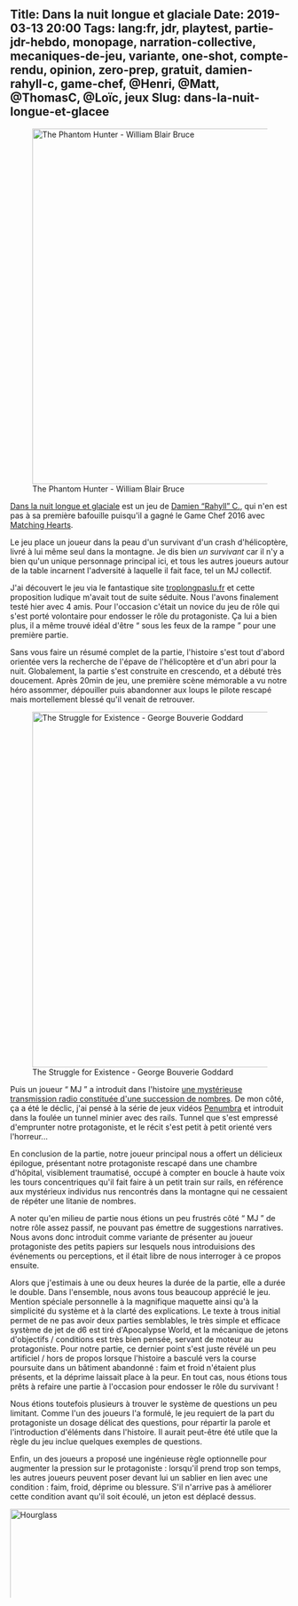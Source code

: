 Title: Dans la nuit longue et glaciale
Date: 2019-03-13 20:00
Tags: lang:fr, jdr, playtest, partie-jdr-hebdo, monopage, narration-collective, mecaniques-de-jeu, variante, one-shot, compte-rendu, opinion, zero-prep, gratuit, damien-rahyll-c, game-chef, @Henri, @Matt, @ThomasC, @Loïc, jeux
Slug: dans-la-nuit-longue-et-glacee
---

<figure>
  <img alt="The Phantom Hunter - William Blair Bruce" src="images/2019/03/William_Blair_Bruce_-_The_Phantom_Hunter.jpg">
  <figcaption>The Phantom Hunter - William Blair Bruce</figcaption>
</figure>

[Dans la nuit longue et glaciale](http://troplongpaslu.fr/wp-content/uploads/2018/08/DLNLG_web.pdf) est un jeu
de [Damien “Rahyll” C.](/lucas/blog/tag/damien-rahyll-c.html), qui n'en est pas à sa première bafouille puisqu'il a gagné le Game Chef 2016 avec [Matching Hearts](https://rpggeek.com/rpg/37904/matching-hearts).

Le jeu place un joueur dans la peau d'un survivant d'un crash d'hélicoptère, livré à lui même seul dans la montagne.
Je dis bien _un survivant_ car il n'y a bien qu'un unique personnage principal ici,
et tous les autres joueurs autour de la table incarnent l'adversité à laquelle il fait face, tel un MJ collectif.

J'ai découvert le jeu via le fantastique site [troplongpaslu.fr](http://troplongpaslu.fr)
et cette proposition ludique m'avait tout de suite séduite.
Nous l'avons finalement testé hier avec 4 amis. Pour l'occasion c'était un novice du jeu de rôle qui s'est porté
volontaire pour endosser le rôle du protagoniste. Ça lui a bien plus, il a même trouvé idéal d'être
“ sous les feux de la rampe ” pour une première partie.

Sans vous faire un résumé complet de la partie, l'histoire s'est tout d'abord orientée vers la recherche de l'épave
de l'hélicoptère et d'un abri pour la nuit.
Globalement, la partie s'est construite en crescendo, et a débuté très doucement.
Après 20min de jeu, une première scène mémorable a vu notre héro assommer, dépouiller puis abandonner aux loups
le pilote rescapé mais mortellement blessé qu'il venait de retrouver.

<figure>
  <img alt="The Struggle for Existence - George Bouverie Goddard" src="images/2019/03/George_Bouverie_Goddard_The_Struggle_for_Existence.jpg">
  <figcaption>The Struggle for Existence - George Bouverie Goddard</figcaption>
</figure>

Puis un joueur “ MJ ” a introduit dans l'histoire [une mystérieuse transmission radio constituée d'une succession de nombres](https://en.wikipedia.org/wiki/UVB-76).
De mon côté, ça a été le déclic, j'ai pensé à la série de jeux vidéos [Penumbra](https://en.wikipedia.org/wiki/Penumbra_(video_game_series))
et introduit dans la foulée un tunnel minier avec des rails. Tunnel que s'est empressé d'emprunter notre protagoniste,
et le récit s'est petit à petit orienté vers l'horreur...

En conclusion de la partie, notre joueur principal nous a offert un délicieux épilogue,
présentant notre protagoniste rescapé dans une chambre d'hôpital, visiblement traumatisé,
occupé à compter en boucle à haute voix les tours concentriques qu'il fait faire à un petit train sur rails,
en référence aux mystérieux individus nus rencontrés dans la montagne qui ne cessaient de répéter une litanie de nombres.

A noter qu'en milieu de partie nous étions un peu frustrés côté “ MJ ” de notre rôle assez passif,
ne pouvant pas émettre de suggestions narratives. Nous avons donc introduit comme variante
de présenter au joueur protagoniste des petits papiers sur lesquels nous introduisions des événements ou perceptions,
et il était libre de nous interroger à ce propos ensuite.

Alors que j'estimais à une ou deux heures la durée de la partie, elle a durée le double.
Dans l'ensemble, nous avons tous beaucoup apprécié le jeu. Mention spéciale personnelle à la magnifique maquette
ainsi qu'à la simplicité du système et à la clarté des explications.
Le texte à trous initial permet de ne pas avoir deux parties semblables, le très simple et efficace système de jet de d6
est tiré d'Apocalypse World, et la mécanique de jetons d'objectifs / conditions est très bien pensée,
servant de moteur au protagoniste.
Pour notre partie, ce dernier point s'est juste révélé un peu artificiel / hors de propos
lorsque l'histoire a basculé vers la course poursuite dans un bâtiment abandonné :
faim et froid n'étaient plus présents, et la déprime laissait place à la peur.
En tout cas, nous étions tous prêts à refaire une partie à l'occasion pour endosser le rôle du survivant !

Nous étions toutefois plusieurs à trouver le système de questions un peu limitant.
Comme l'un des joueurs l'a formulé, le jeu requiert de la part du protagoniste un dosage délicat
des questions, pour répartir la parole et l'introduction d'éléments dans l'histoire.
Il aurait peut-être été utile que la règle du jeu inclue quelques exemples de questions.

Enfin, un des joueurs a proposé une ingénieuse règle optionnelle pour augmenter la pression sur le protagoniste :
lorsqu'il prend trop son temps, les autres joueurs peuvent poser devant lui un sablier en lien avec une condition :
faim, froid, déprime ou blessure.
S'il n'arrive pas à améliorer cette condition avant qu'il soit écoulé, un jeton est déplacé dessus.

![Hourglass](images/2019/03/hourglass.png)

<style>
img { width: 40rem; }
p > img { max-height: 10rem; }
</style>

